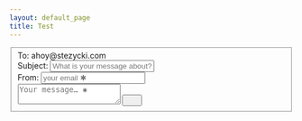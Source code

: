 ```yaml
---
layout: default_page
title: Test
---
```

<!-- <div class="kwes-form"> -->
  <form id="js-form" class="form kwes-form" method="POST" action="https://kwes.io/api/foreign/forms/k09Qhdxl4WbBxXctMo8v" mode="test">
	<fieldset class="formgroup">
	  <div class="formfield">
	    <span class="label">To:</span>
	    <span id="js-reciever" class="reciever">ahoy@stezycki.com</span>
	  </div>
	  <div class="formfield">
	    <label class="label" for="subject">Subject:</label>
	    <input type="text" name="subject" id="subject" placeholder="What is your message about?">
	  </div>
	  <div class="formfield">
	    <label class="label" for="email">From:</label>
	    <input type="email" name="email" id="email" placeholder="your email ✱" required="" rules="required|email|max:255">
	  </div>
	  <div class="formfield  formfield--full">
	    <textarea name="message" placeholder="Your message&hellip; ✱" class="textarea" required="" rules="required"></textarea>
	    <button type="submit" class="submit"><svg class="submit__icon" width="19px" height="14px"><use xmlns:xlink="http://www.w3.org/1999/xlink" xlink:href="#submit"></use></svg></button>
	  </div>
	</fieldset>
  </form>
<!-- </div> -->
<script src="https://kwes.io/js/kwes.js"></script>